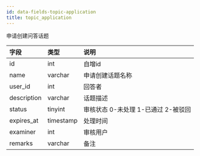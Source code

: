 ```yaml
---
id: data-fields-topic-application
title: topic_application
---
```


申请创建问答话题

| 字段 | 类型 | 说明 |
| :- | :- | :- |
| id | int | 自增id |
| name | varchar | 申请创建话题名称 |
| user_id | int | 回答者 |
| description | varchar | 话题描述 |
| status | tinyint | 审核状态 0-未处理 1-已通过 2-被驳回 |
| expires_at | timestamp | 处理时间 |
| examiner | int | 审核用户 |
| remarks | varchar | 备注 |
